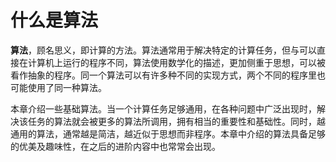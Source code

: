 # 什么是算法

**算法**，顾名思义，即计算的方法。算法通常用于解决特定的计算任务，但与可以直接在计算机上运行的程序不同，算法使用数学化的描述，更加侧重于思想，可以被看作抽象的程序。同一个算法可以有许多种不同的实现方式，两个不同的程序里也可能使用了同一种算法。

本章介绍一些基础算法。当一个计算任务足够通用，在各种问题中广泛出现时，解决该任务的算法就会被更多的算法所调用，拥有相当的重要性和基础性。同时，越通用的算法，通常越是简洁，越近似于思想而非程序。本章中介绍的算法具备足够的优美及趣味性，在之后的进阶内容中也常常会出现。
